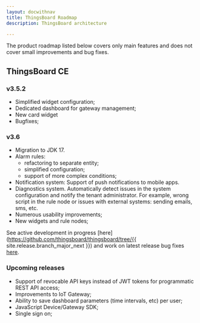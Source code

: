 ```yaml
---
layout: docwithnav
title: ThingsBoard Roadmap
description: ThingsBoard architecture

---
```


The product roadmap listed below covers only main features and does not cover small improvements and bug fixes.

## ThingsBoard CE

### v3.5.2

* Simplified widget configuration;
* Dedicated dashboard for gateway management;  
* New card widget  
* Bugfixes;

### v3.6

* Migration to JDK 17.
* Alarm rules:
  * refactoring to separate entity;
  * simplified configuration;
  * support of more complex conditions;
* Notification system:
  Support of push notifications to mobile apps.
* Diagnostics system.
  Automatically detect issues in the system configuration and notify the tenant administrator.
  For example, wrong script in the rule node or issues with external systems: sending emails, sms, etc.
* Numerous usability improvements;
* New widgets and rule nodes;

See active development in progress [here](https://github.com/thingsboard/thingsboard/tree/{{ site.release.branch_major_next }}) and work on latest release bug fixes [here](https://github.com/thingsboard/thingsboard/tree/master).

### Upcoming releases

* Support of revocable API keys instead of JWT tokens for programmatic REST API access;
* Improvements to IoT Gateway;
* Ability to save dashboard parameters (time intervals, etc) per user;
* JavaScript Device/Gateway SDK;
* Single sign on;

